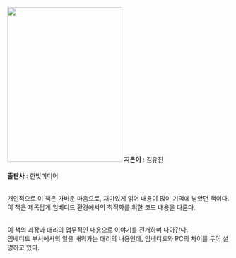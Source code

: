 <img src="https://user-images.githubusercontent.com/87363461/150679786-2de8f568-8595-4a4a-b780-105c6104f558.JPG" width="260" height="350">
<b>지은이</b> : 김유진<br><br>
<b>출판사</b> : 한빛미디어<br><br>

개인적으로 이 책은 가벼운 마음으로, 재미있게 읽어 내용이 많이 기억에 남았던 책이다.<br>
이 책은 제목답게 임베디드 환경에서의 최적화를 위한 코드 내용을 다룬다.<br><br>

이 책의 과장과 대리의 업무적인 내용으로 이야기를 전개하며 나아간다.<br>
임베디드 부서에서의 일을 배워가는 대리의 내용인데, 임베디드와 PC의 차이를 두어 설명하고 있다.<br>
